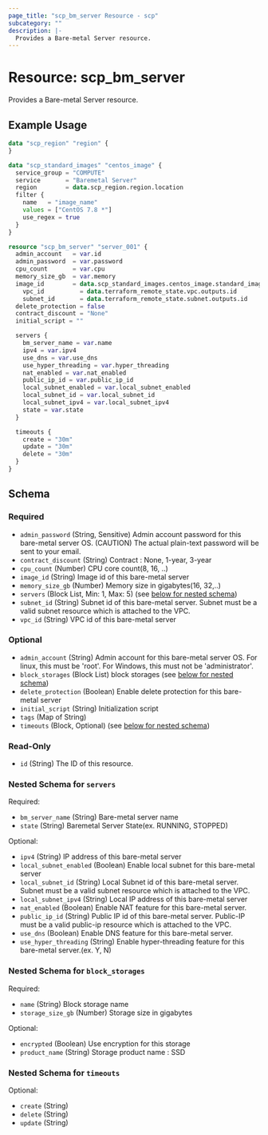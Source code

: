```yaml
---
page_title: "scp_bm_server Resource - scp"
subcategory: ""
description: |-
  Provides a Bare-metal Server resource.
---
```


# Resource: scp_bm_server

Provides a Bare-metal Server resource.


## Example Usage

```terraform
data "scp_region" "region" {
}

data "scp_standard_images" "centos_image" {
  service_group = "COMPUTE"
  service       = "Baremetal Server"
  region        = data.scp_region.region.location
  filter {
    name   = "image_name"
    values = ["CentOS 7.8 *"]
    use_regex = true
  }
}

resource "scp_bm_server" "server_001" {
  admin_account   = var.id
  admin_password  = var.password
  cpu_count       = var.cpu
  memory_size_gb  = var.memory
  image_id        = data.scp_standard_images.centos_image.standard_images[0].id
    vpc_id          = data.terraform_remote_state.vpc.outputs.id
    subnet_id       = data.terraform_remote_state.subnet.outputs.id
  delete_protection = false
  contract_discount = "None"
  initial_script = ""

  servers {
    bm_server_name = var.name
    ipv4 = var.ipv4
    use_dns = var.use_dns
    use_hyper_threading = var.hyper_threading
    nat_enabled = var.nat_enabled
    public_ip_id = var.public_ip_id
    local_subnet_enabled = var.local_subnet_enabled
    local_subnet_id = var.local_subnet_id
    local_subnet_ipv4 = var.local_subnet_ipv4
    state = var.state
  }

  timeouts {
    create = "30m"
    update = "30m"
    delete = "30m"
  }
}
```

<!-- schema generated by tfplugindocs -->
## Schema

### Required

- `admin_password` (String, Sensitive) Admin account password for this bare-metal server OS. (CAUTION) The actual plain-text password will be sent to your email.
- `contract_discount` (String) Contract : None, 1-year, 3-year
- `cpu_count` (Number) CPU core count(8, 16, ..)
- `image_id` (String) Image id of this bare-metal server
- `memory_size_gb` (Number) Memory size in gigabytes(16, 32,..)
- `servers` (Block List, Min: 1, Max: 5) (see [below for nested schema](#nestedblock--servers))
- `subnet_id` (String) Subnet id of this bare-metal server. Subnet must be a valid subnet resource which is attached to the VPC.
- `vpc_id` (String) VPC id of this bare-metal server

### Optional

- `admin_account` (String) Admin account for this bare-metal server OS. For linux, this must be 'root'. For Windows, this must not be 'administrator'.
- `block_storages` (Block List) block storages (see [below for nested schema](#nestedblock--block_storages))
- `delete_protection` (Boolean) Enable delete protection for this bare-metal server
- `initial_script` (String) Initialization script
- `tags` (Map of String)
- `timeouts` (Block, Optional) (see [below for nested schema](#nestedblock--timeouts))

### Read-Only

- `id` (String) The ID of this resource.

<a id="nestedblock--servers"></a>
### Nested Schema for `servers`

Required:

- `bm_server_name` (String) Bare-metal server name
- `state` (String) Baremetal Server State(ex. RUNNING, STOPPED)

Optional:

- `ipv4` (String) IP address of this bare-metal server
- `local_subnet_enabled` (Boolean) Enable local subnet for this bare-metal server
- `local_subnet_id` (String) Local Subnet id of this bare-metal server. Subnet must be a valid subnet resource which is attached to the VPC.
- `local_subnet_ipv4` (String) Local IP address of this bare-metal server
- `nat_enabled` (Boolean) Enable NAT feature for this bare-metal server.
- `public_ip_id` (String) Public IP id of this bare-metal server. Public-IP must be a valid public-ip resource which is attached to the VPC.
- `use_dns` (Boolean) Enable DNS feature for this bare-metal server.
- `use_hyper_threading` (String) Enable hyper-threading feature for this bare-metal server.(ex. Y, N)


<a id="nestedblock--block_storages"></a>
### Nested Schema for `block_storages`

Required:

- `name` (String) Block storage name
- `storage_size_gb` (Number) Storage size in gigabytes

Optional:

- `encrypted` (Boolean) Use encryption for this storage
- `product_name` (String) Storage product name : SSD


<a id="nestedblock--timeouts"></a>
### Nested Schema for `timeouts`

Optional:

- `create` (String)
- `delete` (String)
- `update` (String)
